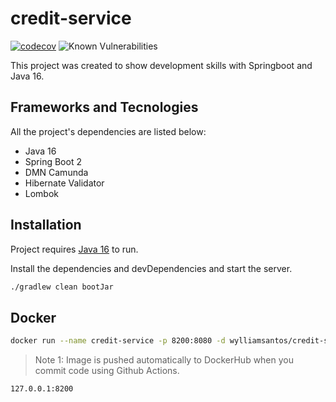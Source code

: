 # credit-service

[![codecov](https://codecov.io/gh/wylliamsantos/credit-service/branch/main/graph/badge.svg?token=4265S6LK23)](https://codecov.io/gh/wylliamsantos/credit-service) ![Known Vulnerabilities](https://snyk.io/test/github/wylliamsantos/credit-service/badge.svg)

This project was created to show development skills with Springboot and Java 16.

## Frameworks and Tecnologies

All the project's dependencies are listed below:

- Java 16
- Spring Boot 2
- DMN Camunda
- Hibernate Validator
- Lombok

## Installation

Project requires [Java 16](https://www.oracle.com/java/technologies/javase/jdk16-archive-downloads.html) to run.

Install the dependencies and devDependencies and start the server.

```sh
./gradlew clean bootJar
```

## Docker

```sh
docker run --name credit-service -p 8200:8080 -d wylliamsantos/credit-service
```

> Note 1: Image is pushed automatically to DockerHub when you commit code using Github Actions.

```sh
127.0.0.1:8200
```